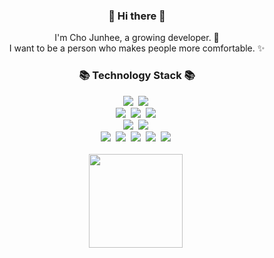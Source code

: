 
<h3 align="center"> 👋 Hi there 👋 </h3>
<p align="center">
I'm  Cho Junhee, a growing developer. 🌱 <br>
I want to be a person who makes people more comfortable. ✨
</p>
<h3 align="center">📚 Technology Stack 📚</h3>
<p align="center">
  <img src="https://img.shields.io/badge/-Java-orange"/>&nbsp
  <img src="https://img.shields.io/badge/-SpringBoot-brightgreen"/>&nbsp
  <br>
  <img src="https://img.shields.io/badge/-JPA-brightgreen"/>&nbsp
  <img src="https://img.shields.io/badge/-MySQL-navy"/>&nbsp
  <img src="https://img.shields.io/badge/MongoDB-green"/>&nbsp
  <br>
  <img src="https://img.shields.io/badge/Redis-red"/>&nbsp
  <img src="https://img.shields.io/badge/Kafka-black"/>&nbsp
  <br>
  <img src="https://img.shields.io/badge/-Nginx-yellow"/>&nbsp
  <img src="https://img.shields.io/badge/-Docker-blue"/>&nbsp
  <img src="https://img.shields.io/badge/-Jenkins-purple"/>&nbsp
  <img src="https://img.shields.io/badge/-AWS-gray"/>&nbsp
  <img src="https://img.shields.io/badge/-Git-orange"/>&nbsp
  <br><br>
  <img src="https://github.com/jjunehee/jjunehee/assets/83155528/90c07328-d432-418e-8ba5-b1040144ac48" width="150" height="150"/>&nbsp
</p>

